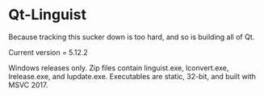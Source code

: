 Qt-Linguist
===========
Because tracking this sucker down is too hard, and so is building all of Qt.

Current version = 5.12.2

Windows releases only. Zip files contain linguist.exe, lconvert.exe, lrelease.exe, and lupdate.exe. Executables are static, 32-bit, and built with MSVC 2017.
